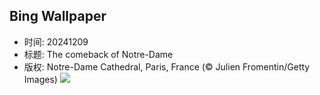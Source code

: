 ## Bing Wallpaper
- 时间: 20241209
- 标题: The comeback of Notre-Dame
- 版权: Notre-Dame Cathedral, Paris, France (© Julien Fromentin/Getty Images)
![](https://cn.bing.com/th?id=OHR.ReopeningNotreDame_EN-US8084146311_UHD.jpg&rf=LaDigue_UHD.jpg&pid=hp&w=3840&h=2160&rs=1&c=4)
